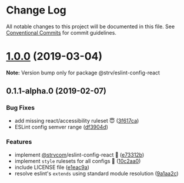 # Change Log

All notable changes to this project will be documented in this file.
See [Conventional Commits](https://conventionalcommits.org) for commit guidelines.

# [1.0.0](https://github.com/strvcom/code-quality-tools/compare/@strv/eslint-config-react@0.1.1-alpha.0...@strv/eslint-config-react@1.0.0) (2019-03-04)

**Note:** Version bump only for package @strv/eslint-config-react





## 0.1.1-alpha.0 (2019-02-07)


### Bug Fixes

* add missing react/accessibility ruleset 😇 ([3f617ca](https://github.com/strvcom/code-quality-tools/commit/3f617ca))
* ESLint config semver range ([df3904d](https://github.com/strvcom/code-quality-tools/commit/df3904d))


### Features

* implement [@strvcom](https://github.com/strvcom)/eslint-config-react 🚀 ([e73312b](https://github.com/strvcom/code-quality-tools/commit/e73312b))
* implement `style` rulesets for all configs 🚀 ([10c2aa0](https://github.com/strvcom/code-quality-tools/commit/10c2aa0))
* include LICENSE file ([e1eac9a](https://github.com/strvcom/code-quality-tools/commit/e1eac9a))
* resolve eslint's `extends` using standard module resolution ([9a1aa2c](https://github.com/strvcom/code-quality-tools/commit/9a1aa2c))
